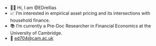 * 👋🏻 Hi, I am @EDrellias
* 📈 I’m interested in empirical asset pricing and its intersections with household finance.
* 📚 I’m currently a Pre-Doc Researcher in Financial Economics at the University of Cambridge.
* 📧 ed704@cam.ac.uk
